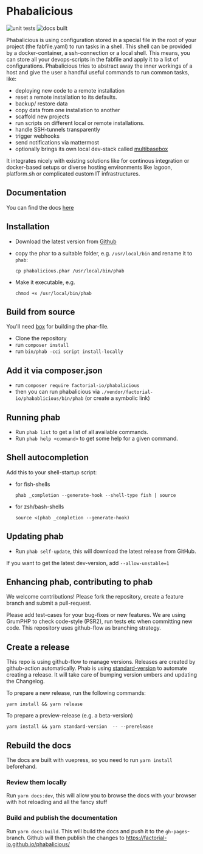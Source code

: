 # Phabalicious

![unit tests](https://github.com/factorial-io/phabalicious/actions/workflows/tests.yml/badge.svg?branch=main)
![docs built](https://github.com/factorial-io/phabalicious/actions/workflows/main.yml/badge.svg?branch=main)

Phabalicious is using configuration stored in a special file in the root of your project (the fabfile.yaml) to run tasks in a shell. This shell can be provided by a docker-container, a ssh-connection or a local shell. This means, you can store all your devops-scripts in the fabfile and apply it to a list of configurations. Phabalicious tries to abstract away the inner workings of a host and give the user a handful useful commands to run common tasks, like:

* deploying new code to a remote installation
* reset a remote installation to its defaults.
* backup/ restore data
* copy data from one installation to another
* scaffold new projects
* run scripts on different local or remote installations.
* handle SSH-tunnels transparently
* trigger webhooks
* send notifications via mattermost
* optionally brings its own local dev-stack called [multibasebox](https://github.com/factorial-io/multibasebox)

It integrates nicely with existing solutions like for continous integration or docker-based setups or diverse hosting environments like lagoon, platform.sh or complicated custom IT infrastructures.

## Documentation

You can find the docs [here](https://factorial-io.github.io/phabalicious/)

## Installation

* Download the latest version from [Github](https://github.com/factorial-io/phabalicious/releases)
* copy the phar to a suitable folder, e.g. `/usr/local/bin` and rename it to `phab`:

      cp phabalicious.phar /usr/local/bin/phab

* Make it executable, e.g.

      chmod +x /usr/local/bin/phab

## Build from source

You'll need [box](https://github.com/humbug/box) for building the phar-file.

* Clone the repository
* run `composer install`
* run `bin/phab -cci script install-locally`

## Add it via composer.json

* run `composer require factorial-io/phabalicious`
* then you can run phabalicious via `./vendor/factorial-io/phabablicious/bin/phab` (or create a symbolic link)

## Running phab

* Run `phab list` to get a list of all available commands.
* Run `phab help <command>` to get some help for a given command.

## Shell autocompletion

Add this to your shell-startup script:

* for fish-shells

    ```
    phab _completion --generate-hook --shell-type fish | source
    ```

* for zsh/bash-shells

    ```
    source <(phab _completion --generate-hook)
    ```

## Updating phab

* Run `phab self-update`, this will download the latest release from GitHub.

If you want to get the latest dev-version, add `--allow-unstable=1`

## Enhancing phab, contributing to phab

We welcome contributions! Please fork the repository, create a feature branch and
submit a pull-request.

Please add test-cases for your bug-fixes or new features. We are using GrumPHP to
check code-style (PSR2), run tests etc when committing new code. This repository
uses github-flow as branching strategy.


## Create a release

This repo is using github-flow to manage versions. Releases are created by
github-action automatically. Phab is using [standard-version](https://github.com/conventional-changelog/standard-version)
to automate creating a release. It will take care of bumping version umbers and
updating the Changelog.

To prepare a new release, run the following commands:

```
yarn install && yarn release
```

To prepare a preview-release (e.g. a beta-version)

```
yarn install && yarn standard-version  -- --prerelease
```


## Rebuild the docs

The docs are built with vuepress, so you need to run `yarn install` beforehand.

### Review them locally

Run `yarn docs:dev`, this will allow you to browse the docs with your browser with
hot reloading and all the fancy stuff

### Build and publish the documentation

Run `yarn docs:build`. This will build the docs and push it to the `gh-pages`-branch.
Github will then publish the changes to https://factorial-io.github.io/phabalicious/

